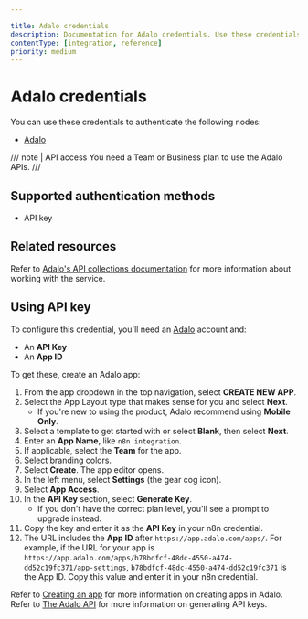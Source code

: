 ```yaml
---

title: Adalo credentials
description: Documentation for Adalo credentials. Use these credentials to authenticate Adalo in n8n, a workflow automation platform.
contentType: [integration, reference]
priority: medium
---
```


# Adalo credentials

You can use these credentials to authenticate the following nodes:

- [Adalo](/integrations/builtin/app-nodes/n8n-nodes-base.adalo.md)

/// note | API access
You need a Team or Business plan to use the Adalo APIs.
///

## Supported authentication methods

- API key

## Related resources

Refer to [Adalo's API collections documentation](https://help.adalo.com/integrations/the-adalo-api/collections) for more information about working with the service.

## Using API key

To configure this credential, you'll need an [Adalo](https://www.adalo.com/) account and:

- An **API Key**
- An **App ID**

To get these, create an Adalo app:

1. From the app dropdown in the top navigation, select **CREATE NEW APP**.
1. Select the App Layout type that makes sense for you and select **Next**.
    - If you're new to using the product, Adalo recommend using **Mobile Only**.
1. Select a template to get started with or select **Blank**, then select **Next**.
1. Enter an **App Name**, like `n8n integration`.
1. If applicable, select the **Team** for the app.
1. Select branding colors.
1. Select **Create**. The app editor opens.
1. In the left menu, select **Settings** (the gear cog icon).
1. Select **App Access**.
1. In the **API Key** section, select **Generate Key**.
    - If you don't have the correct plan level, you'll see a prompt to upgrade instead.
1. Copy the key and enter it as the **API Key** in your n8n credential.
1. The URL includes the **App ID** after `https://app.adalo.com/apps/`. For example, if the URL for your app is `https://app.adalo.com/apps/b78bdfcf-48dc-4550-a474-dd52c19fc371/app-settings`, `b78bdfcf-48dc-4550-a474-dd52c19fc371` is the App ID. Copy this value and enter it in your n8n credential.

Refer to [Creating an app](https://help.adalo.com/design/designing-your-app/creating-an-app) for more information on creating apps in Adalo. Refer to [The Adalo API](https://help.adalo.com/integrations/the-adalo-api) for more information on generating API keys.
